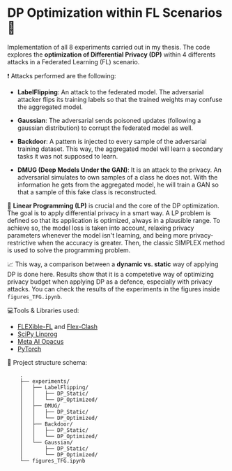 # DP Optimization within FL Scenarios 🔐

Implementation of all 8 experiments carried out in my thesis. The code explores the **optimization of Differential Privacy (DP)** within 4 differents attacks in a Federated Learning (FL) scenario.

❗ Attacks performed are the following:

* **LabelFlipping**: An attack to the federated model. The adversarial attacker flips its training labels so that the trained weights may confuse the aggregated model.

* **Gaussian**: The adversarial sends poisoned updates (following a gaussian distribution) to corrupt the federated model as well.

* **Backdoor**: A pattern is injected to every sample of the adversarial training dataset. This way, the aggregated model will learn a secondary tasks it was not supposed to learn.

* **DMUG (Deep Models Under the GAN)**: It is an attack to the privacy. An adversarial simulates to own samples of a class he does not. With the information he gets from the aggregated model, he will train a GAN so that a sample of this fake class is reconstructed.


🔎 **Linear Programming (LP)** is crucial and the core of the DP optimization. The goal is to apply differential privacy in a smart way. A LP problem is defined so that its application is optimized, always in a plausible range. To achieve so, the model loss is taken into account, relaxing privacy parameters whenever the model isn't learning, and being more privacy-restrictive when the accuracy is greater. Then, the classic SIMPLEX method is used to solve the programming problem.

📈 This way, a comparison between a **dynamic vs. static** way of applying DP is done here. Results show that it is a competetive way of optimizing privacy budget when applying DP as a defence, especially with privacy attacks. You can check the results of the experiments in the figures inside `figures_TFG.ipynb`.

💻Tools & Libraries used:

* [FLEXible-FL](https://github.com/FLEXible-FL) and [Flex-Clash](https://github.com/FLEXible-FL/flex-clash)  
* [SciPy Linprog](https://docs.scipy.org/doc/scipy/reference/generated/scipy.optimize.linprog.html)
* [Meta AI Opacus](https://opacus.ai/)
* [PyTorch](https://pytorch.org/)

📁 Project structure schema:
```plaintext
    .
    ├── experiments/
    │   ├── LabelFlipping/
    │   │   ├── DP_Static/
    │   │   └── DP_Optimized/
    │   ├── DMUG/
    │   │   ├── DP_Static/
    │   │   └── DP_Optimized/
    │   ├── Backdoor/
    │   │   ├── DP_Static/
    │   │   └── DP_Optimized/
    │   └── Gaussian/
    │       ├── DP_Static/
    │       └── DP_Optimized/
    └── figures_TFG.ipynb
```